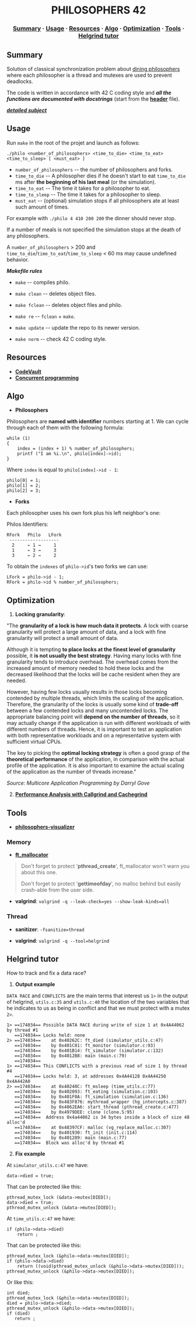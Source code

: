 <h1 align="center">
	PHILOSOPHERS 42
</h1>

<h3 align="center">
	<a href="#Summary">Summary</a>
	<span> · </span>
	<a href="#Usage">Usage</a>
	<span> · </span>
	<a href="#Resources">Resources</a>
	<span> · </span>
	<a href="#Algo">Algo</a>
	<span> · </span>
	<a href="#Optimization">Optimization</a>
	<span> · </span>
	<a href="#Tools">Tools</a>
	<span> · </span>
	<a href="#helgrind-tutor">Helgrind tutor</a>
</h3>

##  Summary

Solution of classical synchronization problem about
[dining philosophers](https://en.wikipedia.org/wiki/Dining_philosophers_problem)
where each philosopher is a thread and mutexes are used to prevent deadlocks.

The code is written in accordance with 42 C coding style and ***all the functions are documented with docstrings*** (start from the **[header](include/philo.h)** file). 

***[detailed subject](doc/subject.md)*** 

##  Usage

Run `make` in the root of the projet and launch as follows:

    ./philo <number_of_philosophers> <time_to_die> <time_to_eat> <time_to_sleep> [ <must_eat> ]

- `number_of_philosophers` -- the number of philosophers and forks.
- `time_to_die` -- A philosopher dies if he doesn't start to eat `time_to_die`
  ms after **the beginning of his last meal** (or the simulation).
- `time_to_eat` -- The time it takes for a philosopher to eat.
- `time_to_sleep` -- The time it takes for a philosopher to sleep.
- `must_eat` -- (optional) simulation stops if all philosophers ate at least such
  amount of times.

For example with `./philo 4 410 200 200` the dinner should never stop.

If a number of meals is not specified the simulation stops at the death of any
philosophers.

A `number_of_philosophers` > 200 and `time_to_die`/`time_to_eat`/`time_to_sleep`
< 60 ms may cause undefined behavior.

***Makefile rules***

- `make` -- compiles philo.
- `make clean` -- deletes object files.
- `make fclean` -- deletes object files and philo.
- `make re` -- `fclean` + `make`.

- `make update` -- update the repo to its newer version.
- `make norm` -- check 42 C coding style.

##  Resources

- **[CodeVault](https://www.youtube.com/playlist?list=PLfqABt5AS4FmuQf70psXrsMLEDQXNkLq2)**<br>
- **[Concurrent programming](https://begriffs.com/posts/2020-03-23-concurrent-programming.html)**<br>

##  Algo

* **Philosophers**

Philosophers are **named with identifier** numbers starting at 1.
We can cycle through each of them with the following formula:

    while (1)
    {
        index = (index + 1) % number_of_philosophers;
        printf ("I am %i.\n", philo[index]->id);
    }

Where `index` is equal to `philo[index]->id - 1`:

    philo[0] = 1;
    philo[1] = 2;
    philo[2] = 3;

* **Forks**

Each philosopher uses his own fork plus his left neighbor's one:

Philos Identifiers:

    RFork   Philo   LFork
     -------------------
      2     ← 1 →     1
      1     ← 3 →     3
      3     ← 2 →     2

To obtain the `indexes` of `philo->id`'s two forks we can use:

    LFork = philo->id - 1;
    RFork = philo->id % number_of_philosophers;

##  Optimization

1. **Locking granularity**:

"The **granularity of a lock is how much data it protects**. A lock with coarse
granularity will protect a large amount of data, and a lock with fine
granularity will protect a small amount of data.

Although it is tempting **to place locks at the finest level of granularity**
possible, it **is not usually the best strategy**. Having many locks with fine
granularity tends to introduce overhead. The overhead comes from the increased
amount of memory needed to hold these locks and the decreased likelihood that
the locks will be cache resident when they are needed.

However, having few locks usually results in those locks becoming contended by
multiple threads, which limits the scaling of the application. Therefore, the
granularity of the locks is usually some kind of **trade-off** between a few
contended locks and many uncontended locks. The appropriate balancing point will
**depend on the number of threads**, so it may actually change if the application
is run with different workloads of with different numbers of threads. Hence, it
is important to test an application with both representative workloads and on a
representative system with sufficient virtual CPUs.

The key to picking the **optimal locking strategy** is often a good grasp of the
**theoretical performance** of the application, in comparison with the actual
profile of the application. It is also important to examine the actual scaling
of the application as the number of threads increase."

*Source: Multicore Application Programming by Darryl Gove*

2. **[Performance Analysis with Callgrind and Cachegrind](https://www.vi-hps.org/cms/upload/material/tw10/vi-hps-tw10-KCachegrind.pdf)**

##  Tools

- **[philosophers-visualizer](https://nafuka11.github.io/philosophers-visualizer/)**

###  Memory

- **[ft_mallocator](https://github.com/tmatis/ft_mallocator)**

> Don't forget to protect '**pthread_create**', ft_mallocator won't warn you
> about this one.
>
> Don't forget to protect '**gettimeofday**', no malloc behind but easily
> crash-able from the user side.

- **valgrind**: `valgrind -q --leak-check=yes --show-leak-kinds=all`

###  Thread

- **sanitizer**: `-fsanitize=thread`

- **valgrind**: `valgrind -q --tool=helgrind`

##  Helgrind tutor

How to track and fix a data race?

1. **Output example**

`DATA RACE` and `CONFLICTS` are the main terms that interest us `1>` in the
output of helgrind, `utils.c:35` and `utils.c:40` the location of the two
variables that he indicates to us as being in conflict and that we must protect
with a mutex `2>`.

    1> ==174034== Possible DATA RACE during write of size 1 at 0x4A44062 by thread #1
       ==174034== Locks held: none
    2> ==174034==    at 0x40262C: ft_died (simulator_utils.c:47)
       ==174034==    by 0x401C81: ft_monitor (simulator.c:93)
       ==174034==    by 0x401B14: ft_simulator (simulator.c:132)
       ==174034==    by 0x4012B8: main (main.c:79)
       ==174034==
    1> ==174034== This CONFLICTS with a previous read of size 1 by thread #4
       ==174034== Locks held: 3, at addresses 0x4A44128 0x4A44250 0x4A442A0
    2> ==174034==    at 0x40240C: ft_msleep (time_utils.c:77)
       ==174034==    by 0x402093: ft_eating (simulation.c:103)
       ==174034==    by 0x401F0A: ft_simulation (simulation.c:136)
       ==174034==    by 0x483F876: mythread_wrapper (hg_intercepts.c:387)
       ==174034==    by 0x4862EA6: start_thread (pthread_create.c:477)
       ==174034==    by 0x4979DEE: clone (clone.S:95)
       ==174034==  Address 0x4a44062 is 34 bytes inside a block of size 48 alloc'd
       ==174034==    at 0x48397CF: malloc (vg_replace_malloc.c:307)
       ==174034==    by 0x401930: ft_init (init.c:114)
       ==174034==    by 0x401289: main (main.c:77)
       ==174034==  Block was alloc'd by thread #1

2. **Fix example**<br>

At `simulator_utils.c:47` we have:

    data->died = true;

That can be protected like this:

    pthread_mutex_lock (&data->mutex[DIED]);
    data->died = true;
    pthread_mutex_unlock (&data->mutex[DIED]);

At `time_utils.c:47` we have:

    if (philo->data->died)
        return ;

That can be protected like this:

    pthread_mutex_lock (&philo->data->mutex[DIED]);
    if (philo->data->died)
        return ((void)pthread_mutex_unlock (&philo->data->mutex[DIED]));
    pthread_mutex_unlock (&philo->data->mutex[DIED]);

Or like this:

    int died;
    pthread_mutex_lock (&philo->data->mutex[DIED]);
    died = philo->data->died;
    pthread_mutex_unlock (&philo->data->mutex[DIED]);
    if (died)
       return ;
